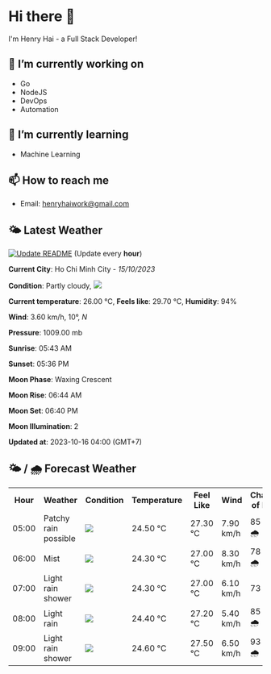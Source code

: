 # Hi there 👋

I'm Henry Hai - a Full Stack Developer!

## 🔭 I’m currently working on

- Go
- NodeJS
- DevOps
- Automation

## 🌱 I’m currently learning

- Machine Learning

## 📫 How to reach me

- Email: <henryhaiwork@gmail.com>

## 🌤️ Latest Weather
[![Update README](https://github.com/henry0hai/henry0hai/actions/workflows/udpateReadme.yml/badge.svg)](https://github.com/henry0hai/henry0hai/actions/workflows/udpateReadme.yml)
(Update every **hour**)
<!-- CURRENT_WEATHER:START -->
**Current City**: Ho Chi Minh City - *15/10/2023*

**Condition**: Partly cloudy, <img src="https://cdn.weatherapi.com/weather/64x64/night/116.png"/>

**Current temperature**: 26.00 °C, **Feels like**: 29.70 °C, **Humidity**: 94%

**Wind**: 3.60 km/h, 10°, *N*

**Pressure**: 1009.00 mb

**Sunrise**: 05:43 AM

**Sunset**: 05:36 PM

**Moon Phase**: Waxing Crescent

**Moon Rise**: 06:44 AM

**Moon Set**: 06:40 PM

**Moon Illumination**: 2

**Updated at**: 2023-10-16 04:00 (GMT+7)<!-- CURRENT_WEATHER:END -->

## 🌤️ / 🌧️ Forecast Weather
<!-- FORECAST_WEATHER:START -->
<table>
		<tr>
			<th>Hour</th>
			<th>Weather</th>
			<th>Condition</th>
			<th>Temperature</th>
			<th>Feel Like</th>
			<th>Wind</th>
			<th>Chance of Rain</th>
		</tr>
				<tr>
					<td>05:00</td>
					<td>Patchy rain possible</td>
					<td><img src='https://cdn.weatherapi.com/weather/64x64/night/176.png'/></td>
					<td>24.50 °C</td>
					<td>27.30 °C</td>
					<td>7.90 km/h</td>
					<td>85 % 🌧️</td>
				</tr>
				<tr>
					<td>06:00</td>
					<td>Mist</td>
					<td><img src='https://cdn.weatherapi.com/weather/64x64/day/143.png'/></td>
					<td>24.30 °C</td>
					<td>27.00 °C</td>
					<td>8.30 km/h</td>
					<td>78 % 🌧️</td>
				</tr>
				<tr>
					<td>07:00</td>
					<td>Light rain shower</td>
					<td><img src='https://cdn.weatherapi.com/weather/64x64/day/353.png'/></td>
					<td>24.30 °C</td>
					<td>27.00 °C</td>
					<td>6.10 km/h</td>
					<td>73 %</td>
				</tr>
				<tr>
					<td>08:00</td>
					<td>Light rain</td>
					<td><img src='https://cdn.weatherapi.com/weather/64x64/day/296.png'/></td>
					<td>24.40 °C</td>
					<td>27.20 °C</td>
					<td>5.40 km/h</td>
					<td>85 % 🌧️</td>
				</tr>
				<tr>
					<td>09:00</td>
					<td>Light rain shower</td>
					<td><img src='https://cdn.weatherapi.com/weather/64x64/day/353.png'/></td>
					<td>24.60 °C</td>
					<td>27.50 °C</td>
					<td>6.50 km/h</td>
					<td>93 % 🌧️</td>
				</tr>
</table>
<!-- FORECAST_WEATHER:END -->
